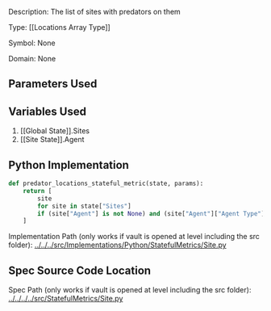 Description: The list of sites with predators on them

Type: [[Locations Array Type]]

Symbol: None

Domain: None

## Parameters Used

## Variables Used
1. [[Global State]].Sites
2. [[Site State]].Agent

## Python Implementation
```python
def predator_locations_stateful_metric(state, params):
    return [
        site
        for site in state["Sites"]
        if (site["Agent"] is not None) and (site["Agent"]["Agent Type"] == "Predator")
    ]
```
Implementation Path (only works if vault is opened at level including the src folder): [../../../src/Implementations/Python/StatefulMetrics/Site.py](../../../src/Implementations/Python/StatefulMetrics/Site.py)

## Spec Source Code Location

Spec Path (only works if vault is opened at level including the src folder): [../../../../src/StatefulMetrics/Site.py](../../../../src/StatefulMetrics/Site.py)

